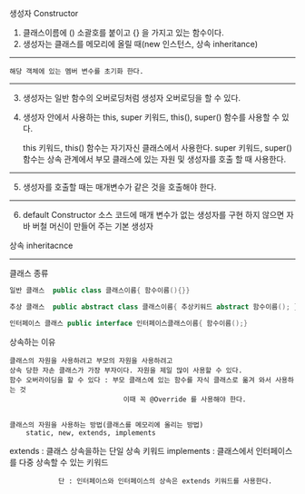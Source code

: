 생성자 Constructor 
1.	클래스이름에 () 소괄호를 붙이고 {} 을 가지고 있는 함수이다.
2.	생성자는 클래스를 메모리에 올릴 때(new 인스턴스, 상속 inheritance)

------------

	해당 객체에 있는 멤버 변수를 초기화 한다.
------------

3.	생성자는 일반 함수의 오버로딩처럼 생성자 오버로딩을 할 수 있다.
4.	생성자 안에서 사용하는 this, super 키워드, this(), super() 함수를 사용할 수 있다.

	this 키워드, this() 함수는 자기자신 클래스에서 사용한다.
	super 키워드, super() 함수는 상속 관계에서 부모 클래스에 있는 자원 및 생성자를 호출 할 때 사용한다.
	
------------
5.	생성자를 호출할 때는 매개변수가 같은 것을 호출해야 한다.
------------
6.	default Constructor	소스 코드에 매개 변수가 없는 생성자를 구현 하지 않으면 
	자바 버철 머신이 만들어 주는 기본 생성자

상속	 inheritacnce

--------------------
클래스 종류

```java
일반 클래스	public class 클래스이름{ 함수이름(){}}

추상 클래스	public abstract class 클래스이름{ 추상키워드 abstract 함수이름(); }

인터페이스 클래스 public interface 인터페이스클래스이름{ 함수이름();}
```

상속하는 이유

	클래스의 자원을 사용하려고 부모의 자원을 사용하려고 
	상속 당한 자손 클래스가 가장 부자이다. 자원을 제일 많이 사용할 수 있다.
	함수 오버라이딩을 할 수 있다 : 부모 클래스에 있는 함수를 자식 클래스로 옮겨 와서 사용하는 것 
								이때 꼭 @Override 를 사용해야 한다. 


	클래스의 자원을 사용하는 방법(클래스를 메모리에 올리는 방법)
		static, new, extends, implements
	

extends : 클래스 상속을하는 단일 상속 키워드
implements : 클래스에서 인터페이스를 다중 상속할 수 있는 키워드

				단 : 인터페이스와 인터페이스의 상속은 extends 키워드를 사용한다.
